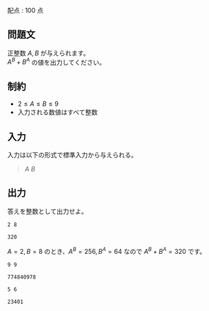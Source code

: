 配点 : $100$ 点

## 問題文

正整数 $A,B$ が与えられます。<br>
$A^B+B^A$ の値を出力してください。

## 制約

- $2 \leq A \leq B \leq 9$
- 入力される数値はすべて整数

## 入力

入力は以下の形式で標準入力から与えられる。

> $A$ $B$

## 出力

答えを整数として出力せよ。

```input1
2 8
```

```output1
320
```

$A = 2, B = 8$ のとき、$A^B = 256, B^A = 64$ なので $A^B + B^A = 320$ です。

```input2
9 9
```

```output2
774840978
```

```input3
5 6
```

```output3
23401
```